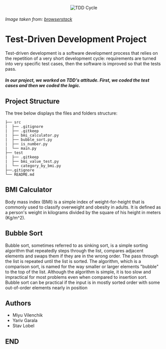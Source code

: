 <p align="center">
  <img src="https://3fxtqy18kygf3on3bu39kh93-wpengine.netdna-ssl.com/wp-content/uploads/2021/01/Screenshot-2020-12-31-at-4.02.29-PM.png" alt="TDD Cycle"/>
</p>

###### Image taken from: [browserstack](https://www.browserstack.com/guide/what-is-test-driven-development)
# Test-Driven Development Project

Test-driven development is a software development process that relies on the repetition of a very short development cycle:
requirements are turned into very specific test cases, then the software is improved so that the tests pass.

##### In our project, we worked on TDD's attitude. First, we coded the test cases and then we coded the logic.

## Project Structure
The tree below displays the files and folders structure:
```
├── src
|  ├── .gitignore
|  ├── .gitkeep
|  ├── bmi_calculator.py
|  ├── bubble_sort.py
|  ├── is_number.py
|  └── main.py
├── test
|  ├── .gitkeep
|  ├── bmi_value_test.py
|  └── category_by_bmi.py
├──.gitignore
└── README.md
```

## BMI  Calculator
Body mass index (BMI) is a simple index of weight-for-height that is commonly used to classify overweight and obesity in adults.
It is defined as a person's weight in kilograms divided by the square of his height in meters (Kg/m^2).
## Bubble Sort
Bubble sort, sometimes referred to as sinking sort, is a simple sorting algorithm that repeatedly steps through the list,
compares adjacent elements and swaps them if they are in the wrong order.
The pass through the list is repeated until the list is sorted.
The algorithm, which is a comparison sort, is named for the way smaller or larger elements "bubble" to the top of the list.
Although the algorithm is simple, it is too slow and impractical for most problems even when compared to insertion sort.
Bubble sort can be practical if the input is in mostly sorted order with some out-of-order elements nearly in position


## Authors
* Miyu Vilenchik
* Yariv Garala
* Stav Lobel

## END
